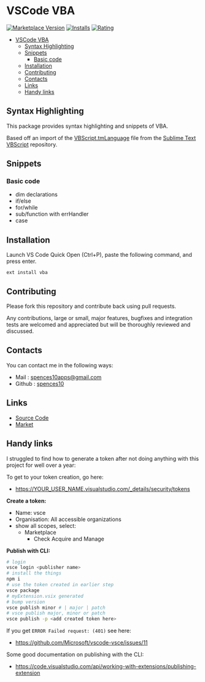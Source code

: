 # VSCode VBA

[![Marketplace Version](https://vsmarketplacebadge.apphb.com/version/spences10.vba.svg)](https://marketplace.visualstudio.com/items?itemName=spences10.vba)
[![Installs](https://vsmarketplacebadge.apphb.com/installs/spences10.vba.svg)](https://marketplace.visualstudio.com/items?itemName=spences10.vba)
[![Rating](https://vsmarketplacebadge.apphb.com/rating/spences10.vba.svg)](https://marketplace.visualstudio.com/items?itemName=spences10.vba)

<!-- TOC depthFrom:2 -->

- [VSCode VBA](#vscode-vba)
  - [Syntax Highlighting](#syntax-highlighting)
  - [Snippets](#snippets)
    - [Basic code](#basic-code)
  - [Installation](#installation)
  - [Contributing](#contributing)
  - [Contacts](#contacts)
  - [Links](#links)
  - [Handy links](#handy-links)

<!-- /TOC -->

## Syntax Highlighting

This package provides syntax highlighting and snippets of VBA.

Based off an import of the [VBScript.tmLanguage] file from the
[Sublime Text VBScript] repository.

## Snippets

### Basic code

- dim declarations
- if/else
- for/while
- sub/function with errHandler
- case

## Installation

Launch VS Code Quick Open (Ctrl+P), paste the following command, and
press enter.

```
ext install vba
```

## Contributing

Please fork this repository and contribute back using pull requests.

Any contributions, large or small, major features, bugfixes and
integration tests are welcomed and appreciated but will be thoroughly
reviewed and discussed.

## Contacts

You can contact me in the following ways:

- Mail : [spences10apps@gmail.com]
- Github : [spences10]

## Links

- [Source Code]
- [Market]

## Handy links

I struggled to find how to generate a token after not doing anything
with this project for well over a year:

To get to your token creation, go here:

- https://YOUR_USER_NAME.visualstudio.com/_details/security/tokens

**Create a token:**

- Name: vsce
- Organisation: All accessible organizations
- show all scopes, select:
  - Marketplace
    - Check Acquire and Manage

**Publish with CLI:**

```bash
# login
vsce login <publisher name>
# install the things
npm i
# use the token created in earlier step
vsce package
# myExtension.vsix generated
# bump version
vsce publish minor # | major | patch
# vsce publish major, minor or patch
vsce publish -p <add created token here>
```

If you get `ERROR Failed request: (401)` see here:

- https://github.com/Microsoft/vscode-vsce/issues/11

Some good documentation on publishing with the CLI:

- https://code.visualstudio.com/api/working-with-extensions/publishing-extension

<!-- Links -->

[comment with rem]: https://github.com/spences10/vscode-vba/pull/13
[vbscript.tmlanguage]:
  https://github.com/SublimeText/VBScript/blob/master/VBScript.tmLanguage
[sublime text vbscript]: https://github.com/SublimeText/VBScript
[spences10apps@gmail.com]: mailto:spences10apps@gmail.com
[spences10]: https://github.com/spences10
[source code]: https://github.com/spences10/vscode-vba
[market]:
  https://marketplace.visualstudio.com/items?itemName=spences10.VBA
